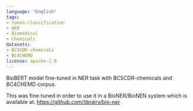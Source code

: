 ```yaml
---
language: "English"
tags:
- token-classification
- NER
- Biomedical
- Chemicals
datasets:
- BC5CDR-chemicals
- BC4CHEMD
license: apache-2.0 
---
```


BioBERT model fine-tuned in NER task with BC5CDR-chemicals and BC4CHEMD corpus.

This was fine-tuned in order to use it in a BioNER/BioNEN system which is available at: https://github.com/librairy/bio-ner